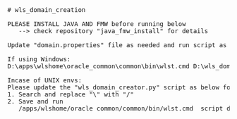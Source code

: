 <pre>
# wls_domain_creation

PLEASE INSTALL JAVA AND FMW before running below
   --> check repository "java_fmw_install" for details

Update "domain.properties" file as needed and run script as below

If using Windows:
D:\apps\wlshome\oracle_common\common\bin\wlst.cmd D:\wls_domain_creator.py

Incase of UNIX envs:
Please update the "wls_domain_creator.py" script as below for proper dir structure handling..
1. Search and replace "\" with "/"
2. Save and run
   /apps/wlshome/oracle_common/common/bin/wlst.cmd  script_dir/wls_domain_creator.py
</pre>
